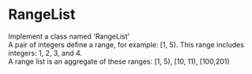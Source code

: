 # RangeList
Implement a class named 'RangeList'<br />
A pair of integers define a range, for example: [1, 5). This range includes integers: 1, 2, 3, and 4.<br />
A range list is an aggregate of these ranges: [1, 5), [10, 11), [100,201)<br />
